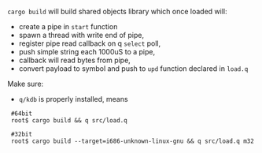 `cargo build` will build shared objects library which once loaded will: 
 - create a pipe in `start` function
 - spawn a thread with write end of pipe,
 - register pipe read callback on q `select` poll,
 - push simple string each 1000uS to a pipe,
 - callback will read bytes from pipe,
 - convert payload to symbol and push to `upd` function declared in `load.q`

Make sure:
 - `q/kdb` is properly installed, means

```console
 #64bit
 root$ cargo build && q src/load.q

 #32bit
 root$ cargo build --target=i686-unknown-linux-gnu && q src/load.q m32
```
                                                                          
